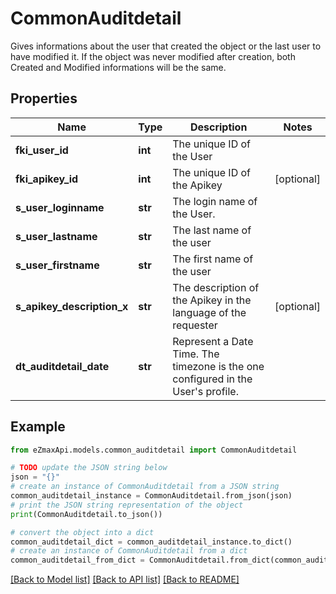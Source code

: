 # CommonAuditdetail

Gives informations about the user that created the object or the last user to have modified it.  If the object was never modified after creation, both Created and Modified informations will be the same. 

## Properties

Name | Type | Description | Notes
------------ | ------------- | ------------- | -------------
**fki_user_id** | **int** | The unique ID of the User | 
**fki_apikey_id** | **int** | The unique ID of the Apikey | [optional] 
**s_user_loginname** | **str** | The login name of the User. | 
**s_user_lastname** | **str** | The last name of the user | 
**s_user_firstname** | **str** | The first name of the user | 
**s_apikey_description_x** | **str** | The description of the Apikey in the language of the requester | [optional] 
**dt_auditdetail_date** | **str** | Represent a Date Time. The timezone is the one configured in the User&#39;s profile. | 

## Example

```python
from eZmaxApi.models.common_auditdetail import CommonAuditdetail

# TODO update the JSON string below
json = "{}"
# create an instance of CommonAuditdetail from a JSON string
common_auditdetail_instance = CommonAuditdetail.from_json(json)
# print the JSON string representation of the object
print(CommonAuditdetail.to_json())

# convert the object into a dict
common_auditdetail_dict = common_auditdetail_instance.to_dict()
# create an instance of CommonAuditdetail from a dict
common_auditdetail_from_dict = CommonAuditdetail.from_dict(common_auditdetail_dict)
```
[[Back to Model list]](../README.md#documentation-for-models) [[Back to API list]](../README.md#documentation-for-api-endpoints) [[Back to README]](../README.md)


